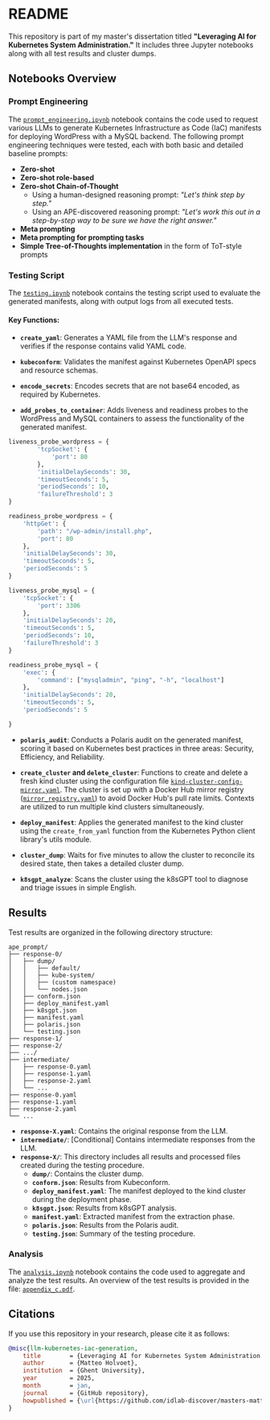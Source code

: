 # README

This repository is part of my master's dissertation titled **"Leveraging AI for Kubernetes System Administration."** It includes three Jupyter notebooks along with all test results and cluster dumps.

## Notebooks Overview

### Prompt Engineering

The [`prompt_engineering.ipynb`](prompt_engineering.ipynb) notebook contains the code used to request various LLMs to generate Kubernetes Infrastructure as Code (IaC) manifests for deploying WordPress with a MySQL backend. The following prompt engineering techniques were tested, each with both basic and detailed baseline prompts:

- **Zero-shot**
- **Zero-shot role-based**
- **Zero-shot Chain-of-Thought**
  - Using a human-designed reasoning prompt: *"Let's think step by step."*
  - Using an APE-discovered reasoning prompt: *"Let's work this out in a step-by-step way to be sure we have the right answer."*
- **Meta prompting**
- **Meta prompting for prompting tasks**
- **Simple Tree-of-Thoughts implementation** in the form of ToT-style prompts

### Testing Script

The [`testing.ipynb`](testing.ipynb) notebook contains the testing script used to evaluate the generated manifests, along with output logs from all executed tests. 

#### Key Functions:

- **`create_yaml`**: Generates a YAML file from the LLM's response and verifies if the response contains valid YAML code.

- **`kubeconform`**: Validates the manifest against Kubernetes OpenAPI specs and resource schemas.

- **`encode_secrets`**: Encodes secrets that are not base64 encoded, as required by Kubernetes.

- **`add_probes_to_container`**: Adds liveness and readiness probes to the WordPress and MySQL containers to assess the functionality of the generated manifest.

```python
liveness_probe_wordpress = {
	    'tcpSocket': {
	        'port': 80
	    },
	    'initialDelaySeconds': 30,
	    'timeoutSeconds': 5,
	    'periodSeconds': 10,
	    'failureThreshold': 3
}

readiness_probe_wordpress = {
    'httpGet': {
        'path': "/wp-admin/install.php",
        'port': 80
    },
    'initialDelaySeconds': 30,
    'timeoutSeconds': 5,
    'periodSeconds': 5
}

liveness_probe_mysql = {
    'tcpSocket': {
        'port': 3306
    },
    'initialDelaySeconds': 20,
    'timeoutSeconds': 5,
    'periodSeconds': 10,
    'failureThreshold': 3
}

readiness_probe_mysql = {
    'exec': {
        'command': ["mysqladmin", "ping", "-h", "localhost"]
    },
    'initialDelaySeconds': 20,
    'timeoutSeconds': 5,
    'periodSeconds': 5

}
```

- **`polaris_audit`**: Conducts a Polaris audit on the generated manifest, scoring it based on Kubernetes best practices in three areas: Security, Efficiency, and Reliability.

- **`create_cluster` and `delete_cluster`**: Functions to create and delete a fresh kind cluster using the configuration file [`kind-cluster-config-mirror.yaml`](kind-cluster-config-mirror.yaml). The cluster is set up with a Docker Hub mirror registry ([`mirror_registry.yaml`](mirror_registry.yaml)) to avoid Docker Hub's pull rate limits. Contexts are utilized to run multiple kind clusters simultaneously.

- **`deploy_manifest`**: Applies the generated manifest to the kind cluster using the `create_from_yaml` function from the Kubernetes Python client library's utils module.

- **`cluster_dump`**: Waits for five minutes to allow the cluster to reconcile its desired state, then takes a detailed cluster dump.

- **`k8sgpt_analyze`**: Scans the cluster using the k8sGPT tool to diagnose and triage issues in simple English.

## Results

Test results are organized in the following directory structure:

```
ape_prompt/
├── response-0/
│   ├── dump/
│   │   ├── default/
│   │   ├── kube-system/
│   │   ├── (custom namespace)
│   │   └── nodes.json
│   ├── conform.json
│   ├── deploy_manifest.yaml
│   ├── k8sgpt.json
│   ├── manifest.yaml
│   ├── polaris.json
│   └── testing.json
├── response-1/
├── response-2/
├── .../
├── intermediate/
│   ├── response-0.yaml
│   ├── response-1.yaml
│   ├── response-2.yaml
│   └── ...
├── response-0.yaml
├── response-1.yaml
├── response-2.yaml
└── ...
```

- **`response-X.yaml`**: Contains the original response from the LLM.
- **`intermediate/`**: [Conditional] Contains intermediate responses from the LLM.
- **`response-X/`**: This directory includes all results and processed files created during the testing procedure.
  - **`dump/`**: Contains the cluster dump.
  - **`conform.json`**: Results from Kubeconform.
  - **`deploy_manifest.yaml`**: The manifest deployed to the kind cluster during the deployment phase.
  - **`k8sgpt.json`**: Results from k8sGPT analysis.
  - **`manifest.yaml`**: Extracted manifest from the extraction phase.
  - **`polaris.json`**: Results from the Polaris audit.
  - **`testing.json`**: Summary of the testing procedure.

### Analysis
The [`analysis.ipynb`](analysis.ipynb) notebook contains the code used to aggregate and analyze the test results. An overview of the test results is provided in the file: [`appendix_c.pdf`](appendix_c.pdf).

## Citations
If you use this repository in your research, please cite it as follows:

```bibtex
@misc{llm-kubernetes-iac-generation,
	title        = {Leveraging AI for Kubernetes System Administration.},
	author       = {Matteo Holvoet},
	institution  = {Ghent University},
	year         = 2025,
	month        = jan,
	journal      = {GitHub repository},
	howpublished = {\url{https://github.com/idlab-discover/masters-matteo-holvoet}}
}
```
